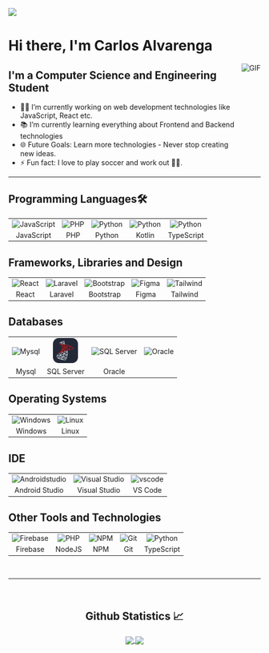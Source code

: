 ![](https://komarev.com/ghpvc/?username=Carlos-Alvarenga721)

# Hi there, I'm Carlos Alvarenga

<img align="right" alt="GIF" height="160px" src="https://media.giphy.com/media/du3J3cXyzhj75IOgvA/giphy.gif" />

## I'm a Computer Science and Engineering Student  

- 👨‍💻 I’m currently working on web development technologies like JavaScript, React etc.
- 📚 I’m currently learning everything about Frontend and Backend technologies
- 🌐 Future Goals: Learn more technologies - Never stop creating new ideas.
- ⚡ Fun fact: I love to play soccer and work out 💪🏼.

---
## Programming Languages🛠 
<table>
  <tr>
    <td align="center"><img src="https://skillicons.dev/icons?i=js" width="50" alt="JavaScript"/></td>
    <td align="center"><img src="https://skillicons.dev/icons?i=php" width="50" alt="PHP"/></td>
    <td align="center"><img src="https://skillicons.dev/icons?i=python" width="50" alt="Python"/></td>
    <td align="center"><img src="https://skillicons.dev/icons?i=kotlin" width="50" alt="Python"/></td>
    <td align="center"><img src="https://skillicons.dev/icons?i=ts" width="50" alt="Python"/></td>
  </tr>
  <tr>
    <td align="center">JavaScript</td>
    <td align="center">PHP</td>
    <td align="center">Python</td>
     <td align="center">Kotlin</td>
    <td align="center">TypeScript</td>
  </tr>
</table>

## Frameworks, Libraries and Design
<table>
  <tr>
    <td align="center"><img src="https://skillicons.dev/icons?i=react" width="50" alt="React"/></td>
    <td align="center"><img src="https://skillicons.dev/icons?i=laravel" width="50" alt="Laravel"/></td>
    <td align="center"><img src="https://skillicons.dev/icons?i=bootstrap" width="50" alt="Bootstrap"/></td>
    <td align="center"><img src="https://skillicons.dev/icons?i=figma" width="50" alt="Figma"/></td>
    <td align="center"><img src="https://skillicons.dev/icons?i=tailwind" width="50" alt="Tailwind"/></td>
  </tr>
  <tr>
    <td align="center">React</td>
    <td align="center">Laravel</td>
    <td align="center">Bootstrap</td>
     <td align="center">Figma</td>
     <td align="center">Tailwind</td>
  </tr>
</table>

## Databases

<table>
  <tr>
    <td align="center"><img src="https://skillicons.dev/icons?i=mysql" width="50" alt="Mysql"/></td>
    <td align="center"><img src="https://raw.githubusercontent.com/vladiantio/skill-icons/MSSQL/icons/MSSQL-Dark.svg" width="50" alt="SQL Server"></td>
    <td align="center"><img src="https://raw.githubusercontent.com/vladiantio/skill-icons/oracle/icons/oracle-Dark.svg" width="50" alt="SQL Server"></td>
    <td align="center"><img src="https://skillicons.dev/icons?i=oracle" width="50" alt="Oracle"/></td>
  </tr>
  <tr>
    <td align="center">Mysql</td>
    <td align="center">SQL Server</td>
    <td align="center">Oracle</td>
  </tr>
</table>

## Operating Systems

<table>
  <tr>
    <td align="center"><img src="https://skillicons.dev/icons?i=windows" width="50" alt="Windows"/></td>
    <td align="center"><img src="https://skillicons.dev/icons?i=linux" width="50" alt="Linux"/></td>
  </tr>
  <tr>
    <td align="center">Windows</td>
    <td align="center">Linux</td>
  </tr>
</table>

## IDE
<table>
  <tr>
    <td align="center"><img src="https://skillicons.dev/icons?i=androidstudio" width="50" alt="Androidstudio	"/></td>
    <td align="center"><img src="https://skillicons.dev/icons?i=visualstudio" width="50" alt="Visual Studio"/></td>
    <td align="center"><img src="https://skillicons.dev/icons?i=vscode" width="50" alt="vscode"/></td>
  </tr>
  <tr>
    <td align="center">Android Studio</td>
    <td align="center">Visual Studio</td>
    <td align="center">VS Code</td>
  </tr>
</table>

## Other Tools and Technologies

<table>
  <tr>
    <td align="center"><img src="https://skillicons.dev/icons?i=firebase" width="50" alt="Firebase"/></td>
    <td align="center"><img src="https://skillicons.dev/icons?i=nodejs" width="50" alt="PHP"/></td>
    <td align="center"><img src="https://skillicons.dev/icons?i=npm" width="50" alt="NPM"/></td>
    <td align="center"><img src="https://skillicons.dev/icons?i=git" width="50" alt="Git"/></td>
    <td align="center"><img src="https://skillicons.dev/icons?i=ts" width="50" alt="Python"/></td>
  </tr>
  <tr>
    <td align="center">Firebase</td>
    <td align="center">NodeJS</td>
    <td align="center">NPM</td>
     <td align="center">Git</td>
    <td align="center">TypeScript</td>
  </tr>
</table>

<br/>

---

<br/>

  <h2 align="center"> Github Statistics 📈 </h2>
  
  <div align="center"> 
     <a href="">
      <img align="center" src="https://github-readme-stats-sigma-five.vercel.app/api?username=Carlos-Alvarenga721&show_icons=true&include_all_commits=true&count_private=true&theme=react&line_height=40" />
    </a>
    <a href="">
      <img align="center" src="https://github-readme-stats.vercel.app/api/top-langs/?username=Carlos-Alvarenga721&theme=react&line_height=40&hide=css"/>
    </a>
</div

<br/>


